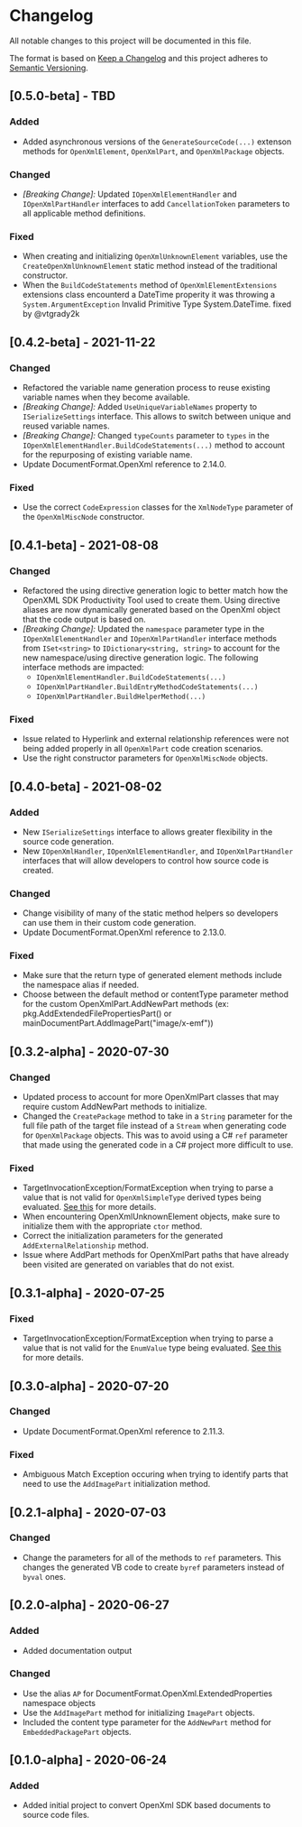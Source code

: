 # Changelog

All notable changes to this project will be documented in this file.

The format is based on [Keep a Changelog](http://keepachangelog.com/en/1.0.0/)
and this project adheres to [Semantic Versioning](http://semver.org/spec/v2.0.0.html).

## [0.5.0-beta] - TBD

### Added
- Added asynchronous versions of the `GenerateSourceCode(...)` extenson methods for
  `OpenXmlElement`, `OpenXmlPart`, and `OpenXmlPackage` objects.
  
### Changed
- *\[Breaking Change\]:* Updated `IOpenXmlElementHandler` and `IOpenXmlPartHandler`
  interfaces to add `CancellationToken` parameters to all applicable method 
  definitions.
  
### Fixed
- When creating and initializing `OpenXmlUnknownElement` variables, use the
  `CreateOpenXmlUnknownElement` static method instead of the traditional constructor.
- When the `BuildCodeStatements` method of `OpenXmlElementExtensions` extensions class
  encounterd a DateTime properity it was throwing a `System.ArgumentException` Invalid
  Primitive Type System.DateTime. fixed by @vtgrady2k
  
## [0.4.2-beta] - 2021-11-22

### Changed
- Refactored the variable name generation process to reuse existing variable names 
  when they become available.
- *\[Breaking Change\]:* Added `UseUniqueVariableNames` property to `ISerializeSettings`
  interface. This allows to switch between unique and reused variable names.
- *\[Breaking Change\]:* Changed `typeCounts` parameter to `types` in the 
  `IOpenXmlElementHandler.BuildCodeStatements(...)` method to account for the repurposing
  of existing variable name.
- Update DocumentFormat.OpenXml reference to 2.14.0.

### Fixed
- Use the correct `CodeExpression` classes for the `XmlNodeType` parameter of the
  `OpenXmlMiscNode` constructor.

## [0.4.1-beta] - 2021-08-08

### Changed
- Refactored the using directive generation logic to better match how the OpenXML SDK
  Productivity Tool used to create them.  Using directive aliases are now dynamically
  generated based on the OpenXml object that the code output is based on.
- *\[Breaking Change\]:* Updated the `namespace` parameter type in the `IOpenXmlElementHandler`
  and `IOpenXmlPartHandler` interface methods from `ISet<string>` to `IDictionary<string, string>` 
  to account for the new namespace/using directive generation logic.  The following 
  interface methods are impacted:
  - `IOpenXmlElementHandler.BuildCodeStatements(...)`
  - `IOpenXmlPartHandler.BuildEntryMethodCodeStatements(...)`
  - `IOpenXmlPartHandler.BuildHelperMethod(...)`
  
### Fixed

- Issue related to Hyperlink and external relationship references were not being added properly
  in all `OpenXmlPart` code creation scenarios.
- Use the right constructor parameters for `OpenXmlMiscNode` objects.

## [0.4.0-beta] - 2021-08-02

### Added

- New `ISerializeSettings` interface to allows greater flexibility in the source code generation.
- New `IOpenXmlHandler`, `IOpenXmlElementHandler`, and `IOpenXmlPartHandler` interfaces that will 
  allow developers to control how source code is created.

### Changed

- Change visibility of many of the static method helpers so developers can use them in their custom
  code generation.
- Update DocumentFormat.OpenXml reference to 2.13.0.
  
### Fixed

- Make sure that the return type of generated element methods include the namespace alias if 
  needed.
- Choose between the default method or contentType parameter method for the custom OpenXmlPart.AddNewPart
  methods (ex: pkg.AddExtendedFilePropertiesPart() or mainDocumentPart.AddImagePart("image/x-emf")) 

## [0.3.2-alpha] - 2020-07-30

### Changed

- Updated process to account for more OpenXmlPart classes that may require custom AddNewPart methods
  to initialize.
- Changed the `CreatePackage` method to take in a `String` parameter for the full file path of the target file
  instead of a `Stream` when generating code for `OpenXmlPackage` objects.  This was to avoid using a C# `ref` 
  parameter that made using the generated code in a C# project more difficult to use.

### Fixed

- TargetInvocationException/FormatException when trying to parse a value that is not valid for
  `OpenXmlSimpleType` derived types being evaluated. [See this](https://github.com/OfficeDev/Open-XML-SDK/issues/780)
  for more details.
- When encountering OpenXmlUnknownElement objects, make sure to initialize them with the appropriate `ctor` method.
- Correct the initialization parameters for the generated `AddExternalRelationship` method.
- Issue where AddPart methods for OpenXmlPart paths that have already been visited are generated on variables
  that do not exist.

## [0.3.1-alpha] - 2020-07-25

### Fixed

- TargetInvocationException/FormatException when trying to parse a value that is not valid for
  the `EnumValue` type being evaluated. [See this](https://github.com/OfficeDev/Open-XML-SDK/issues/780)
  for more details.

## [0.3.0-alpha] - 2020-07-20

### Changed

- Update DocumentFormat.OpenXml reference to 2.11.3.

### Fixed

- Ambiguous Match Exception occuring when trying to identify parts that need to use the
  `AddImagePart` initialization method.

## [0.2.1-alpha] - 2020-07-03

### Changed

- Change the parameters for all of the methods to `ref` parameters. This changes the generated
  VB code to create `byref` parameters instead of `byval` ones.

## [0.2.0-alpha] - 2020-06-27

### Added

- Added documentation output

### Changed

- Use the alias `AP` for DocumentFormat.OpenXml.ExtendedProperties namespace objects
- Use the `AddImagePart` method for initializing `ImagePart` objects.
- Included the content type parameter for the `AddNewPart` method for `EmbeddedPackagePart` objects.

## [0.1.0-alpha] - 2020-06-24

### Added

- Added initial project to convert OpenXml SDK based documents to source code files.

